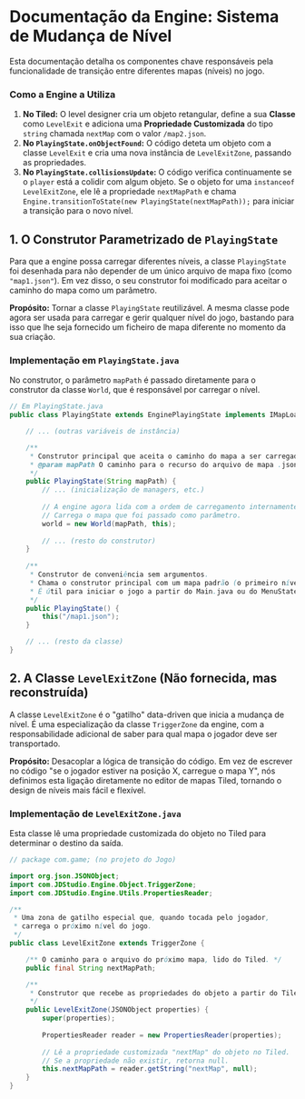 # Documentação da Engine: Sistema de Mudança de Nível

Esta documentação detalha os componentes chave responsáveis pela funcionalidade de transição entre diferentes mapas (níveis) no jogo.

### Como a Engine a Utiliza 

1.  **No Tiled:** O level designer cria um objeto retangular, define a sua **Classe** como `LevelExit` e adiciona uma **Propriedade Customizada** do tipo `string` chamada `nextMap` com o valor `/map2.json`.
2.  **No `PlayingState.onObjectFound`:** O código deteta um objeto com a classe `LevelExit` e cria uma nova instância de `LevelExitZone`, passando as propriedades.
3.  **No `PlayingState.collisionsUpdate`:** O código verifica continuamente se o `player` está a colidir com algum objeto. Se o objeto for uma `instanceof LevelExitZone`, ele lê a propriedade `nextMapPath` e chama `Engine.transitionToState(new PlayingState(nextMapPath));` para iniciar a transição para o novo nível.

## 1. O Construtor Parametrizado de `PlayingState`

Para que a engine possa carregar diferentes níveis, a classe `PlayingState` foi desenhada para não depender de um único arquivo de mapa fixo (como `"map1.json"`). Em vez disso, o seu construtor foi modificado para aceitar o caminho do mapa como um parâmetro.

**Propósito:** Tornar a classe `PlayingState` reutilizável. A mesma classe pode agora ser usada para carregar e gerir qualquer nível do jogo, bastando para isso que lhe seja fornecido um ficheiro de mapa diferente no momento da sua criação.

### Implementação em `PlayingState.java`

No construtor, o parâmetro `mapPath` é passado diretamente para o construtor da classe `World`, que é responsável por carregar o nível.

```java
// Em PlayingState.java
public class PlayingState extends EnginePlayingState implements IMapLoaderListener {

    // ... (outras variáveis de instância)

    /**
     * Construtor principal que aceita o caminho do mapa a ser carregado.
     * @param mapPath O caminho para o recurso do arquivo de mapa .json (ex: "/map2.json").
     */
    public PlayingState(String mapPath) {
        // ... (inicialização de managers, etc.)
      
        // A engine agora lida com a ordem de carregamento internamente.
        // Carrega o mapa que foi passado como parâmetro.
        world = new World(mapPath, this);
        
        // ... (resto do construtor)
    }
    
    /**
     * Construtor de conveniência sem argumentos.
     * Chama o construtor principal com um mapa padrão (o primeiro nível).
     * É útil para iniciar o jogo a partir do Main.java ou do MenuState.
     */
    public PlayingState() {
        this("/map1.json");
    }

    // ... (resto da classe)
}
````

## 2\. A Classe `LevelExitZone` (Não fornecida, mas reconstruída)

A classe `LevelExitZone` é o "gatilho" data-driven que inicia a mudança de nível. É uma especialização da classe `TriggerZone` da engine, com a responsabilidade adicional de saber para qual mapa o jogador deve ser transportado.

**Propósito:** Desacoplar a lógica de transição do código. Em vez de escrever no código "se o jogador estiver na posição X, carregue o mapa Y", nós definimos esta ligação diretamente no editor de mapas Tiled, tornando o design de níveis mais fácil e flexível.

### Implementação de `LevelExitZone.java`

Esta classe lê uma propriedade customizada do objeto no Tiled para determinar o destino da saída.

```java
// package com.game; (no projeto do Jogo)

import org.json.JSONObject;
import com.JDStudio.Engine.Object.TriggerZone;
import com.JDStudio.Engine.Utils.PropertiesReader;

/**
 * Uma zona de gatilho especial que, quando tocada pelo jogador,
 * carrega o próximo nível do jogo.
 */
public class LevelExitZone extends TriggerZone {

    /** O caminho para o arquivo do próximo mapa, lido do Tiled. */
    public final String nextMapPath;

    /**
     * Construtor que recebe as propriedades do objeto a partir do Tiled.
     */
    public LevelExitZone(JSONObject properties) {
        super(properties);
        
        PropertiesReader reader = new PropertiesReader(properties);
        
        // Lê a propriedade customizada "nextMap" do objeto no Tiled.
        // Se a propriedade não existir, retorna null.
        this.nextMapPath = reader.getString("nextMap", null);
    }
}
```